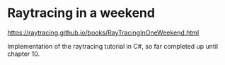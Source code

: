 # Raytracing in a weekend

https://raytracing.github.io/books/RayTracingInOneWeekend.html

Implementation of the raytracing tutorial in C#, so far completed up until chapter 10.
